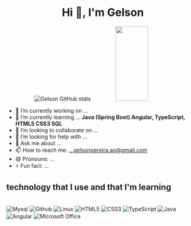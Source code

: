 <h1 align="center">Hi 👋, I'm Gelson</h1>

<div align="center">  
 
![Gelson GitHub stats](https://github-readme-stats.vercel.app/api?username=ggelsonpereira&show_icons=true&theme=onedark)
<img width="41%" height="195px" src="https://github-readme-stats.vercel.app/api/top-langs/?username=ggelsonpereira&layout=compact&hide_border=true&title_color=00bfbf&text_color=00bfbf&bg_color=0d1117" />
</div>

- 🔭 I’m currently working on ...
- 🌱 I’m currently learning ... <strong>Java (Spring Boot) Angular, TypeScript, HTML5 CSS3 SQL</strong>
- 👯 I’m looking to collaborate on ...
- 🤔 I’m looking for help with ...
- 💬 Ask me about ...
- 📫 How to reach me: ...gelsonpereira.ao@gmail.com
- 😄 Pronouns: ...
- ⚡ Fun fact: ...

## technology that I use and that I'm learning

<div style="display: inline_block"><br/>



<img align="center" alt="Mysql" src="https://img.shields.io/badge/MySQL-005C84?style=for-the-badge&logo=mysql&logoColor=white" />

<img align="center" alt="Github" src="https://img.shields.io/badge/GitHub-100000?style=for-the-badge&logo=github&logoColor=white" />
 
   <img align="center" alt="Linux" src="https://img.shields.io/badge/Linux-FCC624?style=for-the-badge&logo=linux&logoColor=black" />
    <img align="center" alt="HTML5" src="https://img.shields.io/badge/HTML-239120?style=for-the-badge&logo=html5&logoColor=white" />
     <img align="center" alt="CSS3" src="https://img.shields.io/badge/CSS-239120?&style=for-the-badge&logo=css3&logoColor=white" />
   <img align="center" alt="TypeScript" src="https://img.shields.io/badge/TypeScript-007ACC?style=for-the-badge&logo=typescript&logoColor=white" />
    <img align="center" alt="Java" src="https://img.shields.io/badge/Java-ED8B00?style=for-the-badge&logo=openjdk&logoColor=white" />
  <img align="center" alt="Angular" src="https://img.shields.io/badge/Angular-DD0031?style=for-the-badge&logo=angular&logoColor=white" />
   <img align="center" alt="Microsoft Office" src="https://img.shields.io/badge/Microsoft_Office-D83B01?style=for-the-badge&logo=microsoft-office&logoColor=white" />
</div>

 
